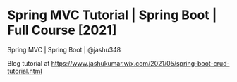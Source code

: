 # Spring MVC Tutorial | Spring Boot | Full Course [2021]
Spring MVC  | Spring Boot | @jashu348

Blog tutorial at https://www.jashukumar.wix.com/2021/05/spring-boot-crud-tutorial.html
